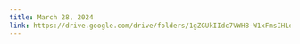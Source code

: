 ```yaml
---
title: March 28, 2024
link: https://drive.google.com/drive/folders/1gZGUkIIdc7VWH8-W1xFmsIHLdFelsVX_?usp=sharing
---
```

